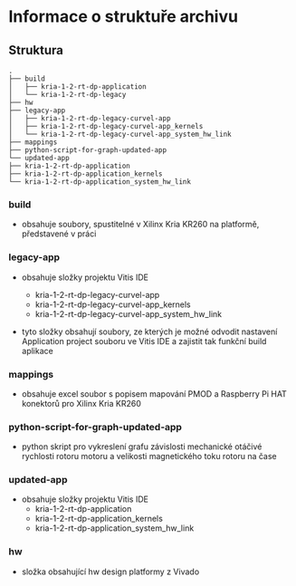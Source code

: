 # Informace o struktuře archivu

## Struktura

```
.
├── build
│   ├── kria-1-2-rt-dp-application
│   └── kria-1-2-rt-dp-legacy
├── hw
├── legacy-app
│   ├── kria-1-2-rt-dp-legacy-curvel-app
│   ├── kria-1-2-rt-dp-legacy-curvel-app_kernels
│   └── kria-1-2-rt-dp-legacy-curvel-app_system_hw_link
├── mappings
├── python-script-for-graph-updated-app
└── updated-app
├── kria-1-2-rt-dp-application
├── kria-1-2-rt-dp-application_kernels
└── kria-1-2-rt-dp-application_system_hw_link

```

### build

- obsahuje soubory, spustitelné v Xilinx Kria KR260 na platformě, představené v práci

### legacy-app

- obsahuje složky projektu Vitis IDE

  - kria-1-2-rt-dp-legacy-curvel-app
  - kria-1-2-rt-dp-legacy-curvel-app_kernels
  - kria-1-2-rt-dp-legacy-curvel-app_system_hw_link

- tyto složky obsahují soubory, ze kterých je možné odvodit nastavení Application project souboru ve Vitis IDE a zajistit tak funkční build aplikace

### mappings

- obsahuje excel soubor s popisem mapování PMOD a Raspberry Pi HAT konektorů pro Xilinx Kria KR260

### python-script-for-graph-updated-app

- python skript pro vykreslení grafu závislosti mechanické otáčivé rychlosti rotoru motoru a velikosti magnetického toku rotoru na čase

### updated-app

- obsahuje složky projektu Vitis IDE
  - kria-1-2-rt-dp-application
  - kria-1-2-rt-dp-application_kernels
  - kria-1-2-rt-dp-application_system_hw_link

### hw

- složka obsahující hw design platformy z Vivado
